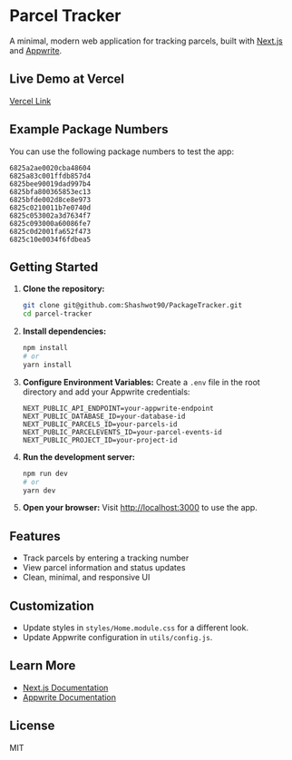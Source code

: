 # Parcel Tracker

A minimal, modern web application for tracking parcels, built with [Next.js](https://nextjs.org) and [Appwrite](https://appwrite.io/).

## Live Demo at Vercel

[Vercel Link](https://package-tracker-1.vercel.app/)

## Example Package Numbers
You can use the following package numbers to test the app:

```
6825a2ae0020cba48604
6825a83c001ffdb857d4
6825bee90019dad997b4
6825bfa800365853ec13
6825bfde002d8ce8e973
6825c0210011b7e0740d
6825c053002a3d7634f7
6825c093000a60086fe7
6825c0d2001fa652f473
6825c10e0034f6fdbea5
```
## Getting Started

1. **Clone the repository:**
   ```bash
   git clone git@github.com:Shashwot90/PackageTracker.git
   cd parcel-tracker
   ```

2. **Install dependencies:**
   ```bash
   npm install
   # or
   yarn install
   ```

3. **Configure Environment Variables:**
   Create a `.env` file in the root directory and add your Appwrite credentials:
   ```env
   NEXT_PUBLIC_API_ENDPOINT=your-appwrite-endpoint
   NEXT_PUBLIC_DATABASE_ID=your-database-id
   NEXT_PUBLIC_PARCELS_ID=your-parcels-id
   NEXT_PUBLIC_PARCELEVENTS_ID=your-parcel-events-id
   NEXT_PUBLIC_PROJECT_ID=your-project-id
   ```

4. **Run the development server:**
   ```bash
   npm run dev
   # or
   yarn dev
   ```

5. **Open your browser:**
   Visit [http://localhost:3000](http://localhost:3000) to use the app.

## Features
- Track parcels by entering a tracking number
- View parcel information and status updates
- Clean, minimal, and responsive UI



## Customization
- Update styles in `styles/Home.module.css` for a different look.
- Update Appwrite configuration in `utils/config.js`.

## Learn More
- [Next.js Documentation](https://nextjs.org/docs)
- [Appwrite Documentation](https://appwrite.io/docs)

## License
MIT
